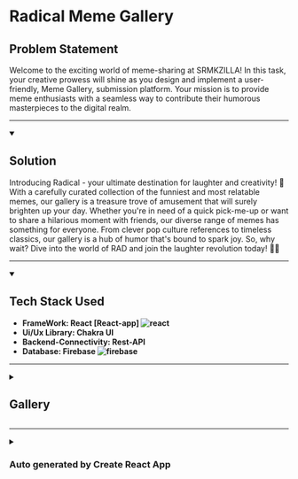 <h1>Radical Meme Gallery</h1>

<h2>Problem Statement</h2>
<p>    Welcome to the exciting world of meme-sharing at SRMKZILLA! In this task, your creative prowess will shine as you design and implement a user-friendly, Meme Gallery, submission platform. Your mission is to provide meme enthusiasts with a seamless way to contribute their humorous masterpieces to the digital realm.
</p>

***
<details id=1 open>
<summary><h2> Solution</h2></summary>
Introducing Radical - your ultimate destination for laughter and creativity! 🎉 With a carefully curated collection of the funniest and most relatable memes, our gallery is a treasure trove of amusement that will surely brighten up your day. Whether you're in need of a quick pick-me-up or want to share a hilarious moment with friends, our diverse range of memes has something for everyone. From clever pop culture references to timeless classics, our gallery is a hub of humor that's bound to spark joy. So, why wait? Dive into the world of RAD and join the laughter revolution today! 🤣📸
</details>

***
<details id=2 open>
<summary><h2>Tech Stack Used</h2></summary>
<ul><b>
<li> FrameWork: React [React-app] <img url="https://github.com/devicons/devicon/blob/master/icons/react/react-original.svg" alt="react"> </li>
<li>Ui/Ux Library: Chakra UI </li>
<li>Backend-Connectivity: Rest-API</li>
<li>Database: Firebase <img url="https://github.com/devicons/devicon/blob/master/icons/firebase/firebase-plain.svg" alt="firebase"></li>
</b>
</ul>
</details>

***

<details id=3 closed>
<summary><h2>Gallery</h2></summary>

</details>

***
<details id=4 closed>
    <summary><h3>Auto generated by Create React App</h3></summary>
    This project was bootstrapped with [Create React App](https://github.com/facebook/create-react-app).

    ## Available Scripts

    In the project directory, you can run:

    ### `npm start`

    Runs the app in the development mode.<br />
    Open [http://localhost:3000](http://localhost:3000) to view it in the browser.

    The page will reload if you make edits.<br />
    You will also see any lint errors in the console.

    ### `npm test`

    Launches the test runner in the interactive watch mode.<br />
    See the section about [running tests](https://facebook.github.io/create-react-app/docs/running-tests) for more information.

    ### `npm run build`

    Builds the app for production to the `build` folder.<br />
    It correctly bundles React in production mode and optimizes the build for the best performance.

    The build is minified and the filenames include the hashes.<br />
    Your app is ready to be deployed!

    See the section about [deployment](https://facebook.github.io/create-react-app/docs/deployment) for more information.

    ### `npm run eject`

    **Note: this is a one-way operation. Once you `eject`, you can’t go back!**

    If you aren’t satisfied with the build tool and configuration choices, you can `eject` at any time. This command will remove the single build dependency from your project.

    Instead, it will copy all the configuration files and the transitive dependencies (webpack, Babel, ESLint, etc) right into your project so you have full control over them. All of the commands except `eject` will still work, but they will point to the copied scripts so you can tweak them. At this point you’re on your own.

    You don’t have to ever use `eject`. The curated feature set is suitable for small and middle deployments, and you shouldn’t feel obligated to use this feature. However we understand that this tool wouldn’t be useful if you couldn’t customize it when you are ready for it.

    ## Learn More

    You can learn more in the [Create React App documentation](https://facebook.github.io/create-react-app/docs/getting-started).

    To learn React, check out the [React documentation](https://reactjs.org/).

    ### Code Splitting

    This section has moved here: https://facebook.github.io/create-react-app/docs/code-splitting

    ### Analyzing the Bundle Size

    This section has moved here: https://facebook.github.io/create-react-app/docs/analyzing-the-bundle-size

    ### Making a Progressive Web App

    This section has moved here: https://facebook.github.io/create-react-app/docs/making-a-progressive-web-app

    ### Advanced Configuration

    This section has moved here: https://facebook.github.io/create-react-app/docs/advanced-configuration

    ### Deployment

    This section has moved here: https://facebook.github.io/create-react-app/docs/deployment

    ### `npm run build` fails to minify

    This section has moved here: https://facebook.github.io/create-react-app/docs/troubleshooting#npm-run-build-fails-to-minify
</details>